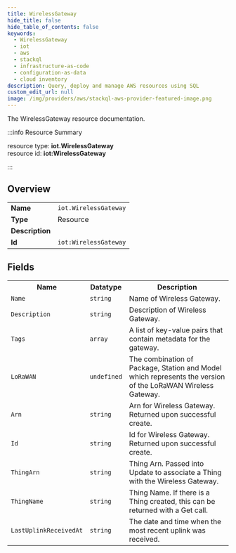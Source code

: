 ```yaml
---
title: WirelessGateway
hide_title: false
hide_table_of_contents: false
keywords:
  - WirelessGateway
  - iot
  - aws
  - stackql
  - infrastructure-as-code
  - configuration-as-data
  - cloud inventory
description: Query, deploy and manage AWS resources using SQL
custom_edit_url: null
image: /img/providers/aws/stackql-aws-provider-featured-image.png
---
```

The WirelessGateway resource documentation.

:::info Resource Summary

<div class="row">
<div class="providerDocColumn">
<span>resource type:&nbsp;<b>iot.WirelessGateway</b></span><br />
<span>resource id:&nbsp;<b>iot:WirelessGateway</b></span><br />
</div>
</div>

:::

## Overview
<table><tbody>
<tr><td><b>Name</b></td><td><code>iot.WirelessGateway</code></td></tr>
<tr><td><b>Type</b></td><td>Resource</td></tr>
<tr><td><b>Description</b></td><td></td></tr>
<tr><td><b>Id</b></td><td><code>iot:WirelessGateway</code></td></tr>
</tbody></table>

## Fields
<table><tbody>
<tr><th>Name</th><th>Datatype</th><th>Description</th></tr>
<tr><td><code>Name</code></td><td><code>string</code></td><td>Name of Wireless Gateway.</td></tr><tr><td><code>Description</code></td><td><code>string</code></td><td>Description of Wireless Gateway.</td></tr><tr><td><code>Tags</code></td><td><code>array</code></td><td>A list of key-value pairs that contain metadata for the gateway.</td></tr><tr><td><code>LoRaWAN</code></td><td><code>undefined</code></td><td>The combination of Package, Station and Model which represents the version of the LoRaWAN Wireless Gateway.</td></tr><tr><td><code>Arn</code></td><td><code>string</code></td><td>Arn for Wireless Gateway. Returned upon successful create.</td></tr><tr><td><code>Id</code></td><td><code>string</code></td><td>Id for Wireless Gateway. Returned upon successful create.</td></tr><tr><td><code>ThingArn</code></td><td><code>string</code></td><td>Thing Arn. Passed into Update to associate a Thing with the Wireless Gateway.</td></tr><tr><td><code>ThingName</code></td><td><code>string</code></td><td>Thing Name. If there is a Thing created, this can be returned with a Get call.</td></tr><tr><td><code>LastUplinkReceivedAt</code></td><td><code>string</code></td><td>The date and time when the most recent uplink was received.</td></tr>
</tbody></table>
